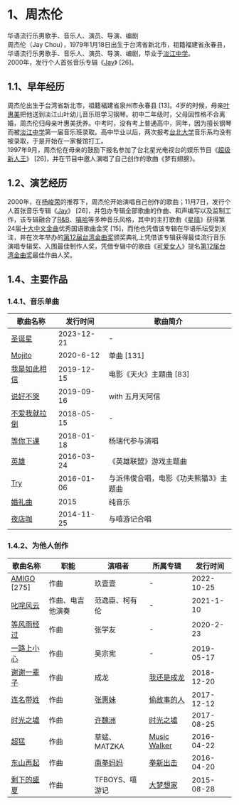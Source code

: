 <a name="tlFm5"></a>

# 1、周杰伦

华语流行乐男歌手、音乐人、演员、导演、编剧<br />周杰伦（Jay Chou），1979年1月18日出生于台湾省新北市，祖籍福建省永春县，华语流行乐男歌手、音乐人、演员、导演、编剧，毕业于[淡江中学](https://baike.baidu.com/item/%E6%B7%A1%E6%B1%9F%E4%B8%AD%E5%AD%A6/5340877?fromModule=lemma_inlink)。<br />2000年，发行个人首张音乐专辑《[Jay](https://baike.baidu.com/item/Jay/5291?fromModule=lemma_inlink)》 [26]。
<a name="jHm9k"></a>

## 1.1、早年经历

周杰伦出生于台湾省新北市，祖籍福建省泉州市永春县 [13]。4岁的时候，母亲[叶惠美](https://baike.baidu.com/item/%E5%8F%B6%E6%83%A0%E7%BE%8E/2325933?fromModule=lemma_inlink)把他送到淡江山叶幼儿音乐班学习钢琴。初中二年级时，父母因性格不合离婚，周杰伦归母亲叶惠美抚养。中考时，没有考上普通高中，同年，因为擅长钢琴而被[淡江中学](https://baike.baidu.com/item/%E6%B7%A1%E6%B1%9F%E4%B8%AD%E5%AD%A6/5340877?fromModule=lemma_inlink)第一届音乐班录取。高中毕业以后，两次报考[台北大学](https://baike.baidu.com/item/%E5%8F%B0%E5%8C%97%E5%A4%A7%E5%AD%A6/7685732?fromModule=lemma_inlink)音乐系均没有被录取，于是开始在一家餐馆打工。<br />1997年9月，周杰伦在母亲的鼓励下报名参加了台北星光电视台的娱乐节目《[超级新人王](https://baike.baidu.com/item/%E8%B6%85%E7%BA%A7%E6%96%B0%E4%BA%BA%E7%8E%8B/6107880?fromModule=lemma_inlink)》 [26]，并在节目中邀人演唱了自己创作的歌曲《梦有翅膀》。
<a name="tUR5m"></a>

## 1.2、演艺经历

2000年，在[杨峻荣](https://baike.baidu.com/item/%E6%9D%A8%E5%B3%BB%E8%8D%A3/8379373?fromModule=lemma_inlink)的推荐下，周杰伦开始演唱自己创作的歌曲；11月7日，发行个人首张音乐专辑《[Jay](https://baike.baidu.com/item/Jay/5291?fromModule=lemma_inlink)》 [26]，并包办专辑全部歌曲的作曲、和声编写以及监制工作，该专辑融合了[R&B](https://baike.baidu.com/item/R&B/15271596?fromModule=lemma_inlink)、[嘻哈](https://baike.baidu.com/item/%E5%98%BB%E5%93%88/161896?fromModule=lemma_inlink)等多种音乐风格，其中的主打歌曲《[星晴](https://baike.baidu.com/item/%E6%98%9F%E6%99%B4/4798844?fromModule=lemma_inlink)》获得第24届[十大中文金曲](https://baike.baidu.com/item/%E5%8D%81%E5%A4%A7%E4%B8%AD%E6%96%87%E9%87%91%E6%9B%B2/823339?fromModule=lemma_inlink)优秀国语歌曲金奖 [15]，而他也凭借该专辑在华语乐坛受到关注，并在次年举办的[第12届台湾金曲奖](https://baike.baidu.com/item/%E7%AC%AC12%E5%B1%8A%E5%8F%B0%E6%B9%BE%E9%87%91%E6%9B%B2%E5%A5%96/61016222?fromModule=lemma_inlink)颁奖典礼上凭借该专辑获得最佳流行音乐演唱专辑奖、入围最佳制作人奖，凭借专辑中的歌曲《[可爱女人](https://baike.baidu.com/item/%E5%8F%AF%E7%88%B1%E5%A5%B3%E4%BA%BA/3225780?fromModule=lemma_inlink)》提名[第12届台湾金曲奖](https://baike.baidu.com/item/%E7%AC%AC12%E5%B1%8A%E5%8F%B0%E6%B9%BE%E9%87%91%E6%9B%B2%E5%A5%96/61016222?fromModule=lemma_inlink)最佳作曲人奖。
<a name="URZoY"></a>

## 1.4、主要作品

<a name="DCcbG"></a>

### 1.4.1、音乐单曲

|                                                            **歌曲名称**                                                            |  **发行时间**  |      **歌曲简介**       |
|--------------------------------------------------------------------------------------------------------------------------------|------------|---------------------|
| [圣诞星](https://baike.baidu.com/item/%E5%9C%A3%E8%AF%9E%E6%98%9F/63869869?fromModule=lemma_inlink)                               | 2023-12-21 | -                   |
| [Mojito](https://baike.baidu.com/item/Mojito/50474451?fromModule=lemma_inlink)                                                 | 2020-6-12  | 单曲 [131]            |
| [我是如此相信](https://baike.baidu.com/item/%E6%88%91%E6%98%AF%E5%A6%82%E6%AD%A4%E7%9B%B8%E4%BF%A1/24194094?fromModule=lemma_inlink) | 2019-12-15 | 电影《天火》主题曲 [83]      |
| [说好不哭](https://baike.baidu.com/item/%E8%AF%B4%E5%A5%BD%E4%B8%8D%E5%93%AD/23748447?fromModule=lemma_inlink)                     | 2019-09-16 | with 五月天阿信          |
| [不爱我就拉倒](https://baike.baidu.com/item/%E4%B8%8D%E7%88%B1%E6%88%91%E5%B0%B1%E6%8B%89%E5%80%92/22490709?fromModule=lemma_inlink) | 2018-05-15 | -                   |
| [等你下课](https://baike.baidu.com/item/%E7%AD%89%E4%BD%A0%E4%B8%8B%E8%AF%BE/22344815?fromModule=lemma_inlink)                     | 2018-01-18 | 杨瑞代参与演唱             |
| [英雄](https://baike.baidu.com/item/%E8%8B%B1%E9%9B%84/19459565?fromModule=lemma_inlink)                                         | 2016-03-24 | 《英雄联盟》游戏主题曲         |
| [Try](https://baike.baidu.com/item/Try/19208892?fromModule=lemma_inlink)                                                       | 2016-01-06 | 与派伟俊合唱，电影《功夫熊猫3》主题曲 |
| [婚礼曲](https://baike.baidu.com/item/%E5%A9%9A%E7%A4%BC%E6%9B%B2/22913856?fromModule=lemma_inlink)                               | 2015       | 纯音乐                 |
| [夜店咖](https://baike.baidu.com/item/%E5%A4%9C%E5%BA%97%E5%92%96/16182672?fromModule=lemma_inlink)                               | 2014-11-25 | 与嘻游记合唱              |

<a name="MRG9N"></a>

### 1.4.2、为他人创作

|                                                         歌曲名称                                                         |    职能    |                                                   演唱者                                                    |                                                     所属专辑                                                      |    发行时间    |
|----------------------------------------------------------------------------------------------------------------------|----------|----------------------------------------------------------------------------------------------------------|---------------------------------------------------------------------------------------------------------------|------------|
| [AMIGO](https://baike.baidu.com/item/AMIGO/62130287?fromModule=lemma_inlink)<br /> [275]                             | 作曲       | 玖壹壹                                                                                                      | -                                                                                                             | 2022-10-25 |
| [叱咤风云](https://baike.baidu.com/item/%E5%8F%B1%E5%92%A4%E9%A3%8E%E4%BA%91/55751566?fromModule=lemma_inlink)           | 作曲、电吉他演奏 | 范逸臣、柯有伦                                                                                                  | -                                                                                                             | 2021-1-10  |
| [等风雨经过](https://baike.baidu.com/item/%E7%AD%89%E9%A3%8E%E9%9B%A8%E7%BB%8F%E8%BF%87/24436567?fromModule=lemma_inlink) | 作曲       | 张学友                                                                                                      | -                                                                                                             | 2020-2-23  |
| [一路上小心](https://baike.baidu.com/item/%E4%B8%80%E8%B7%AF%E4%B8%8A%E5%B0%8F%E5%BF%83/9221406?fromModule=lemma_inlink)  | 作曲       | 吴宗宪                                                                                                      | -                                                                                                             | 2019-05-17 |
| [谢谢一辈子](https://baike.baidu.com/item/%E8%B0%A2%E8%B0%A2%E4%B8%80%E8%BE%88%E5%AD%90/22823424?fromModule=lemma_inlink) | 作曲       | 成龙                                                                                                       | [我还是成龙](https://baike.baidu.com/item/%E6%88%91%E8%BF%98%E6%98%AF%E6%88%90%E9%BE%99/0?fromModule=lemma_inlink) | 2018-12-20 |
| [连名带姓](https://baike.baidu.com/item/%E8%BF%9E%E5%90%8D%E5%B8%A6%E5%A7%93/22238578?fromModule=lemma_inlink)           | 作曲       | [张惠妹](https://baike.baidu.com/item/%E5%BC%A0%E6%83%A0%E5%A6%B9/234310?fromModule=lemma_inlink)           | [偷故事的人](https://baike.baidu.com/item/%E5%81%B7%E6%95%85%E4%BA%8B%E7%9A%84%E4%BA%BA/0?fromModule=lemma_inlink) | 2017-12-12 |
| [时光之墟](https://baike.baidu.com/item/%E6%97%B6%E5%85%89%E4%B9%8B%E5%A2%9F/22093813?fromModule=lemma_inlink)           | 作曲       | [许魏洲](https://baike.baidu.com/item/%E8%AE%B8%E9%AD%8F%E6%B4%B2/18762132?fromModule=lemma_inlink)         | [时光之墟](https://baike.baidu.com/item/%E6%97%B6%E5%85%89%E4%B9%8B%E5%A2%9F/0?fromModule=lemma_inlink)           | 2017-08-25 |
| [超猛](https://baike.baidu.com/item/%E8%B6%85%E7%8C%9B/19543891?fromModule=lemma_inlink)                               | 作曲       | 草蜢、MATZKA                                                                                                | [Music Walker](https://baike.baidu.com/item/Music%20Walker/0?fromModule=lemma_inlink)                         | 2016-04-22 |
| [东山再起](https://baike.baidu.com/item/%E4%B8%9C%E5%B1%B1%E5%86%8D%E8%B5%B7/19208906?fromModule=lemma_inlink)           | 作曲       | [南拳妈妈](https://baike.baidu.com/item/%E5%8D%97%E6%8B%B3%E5%A6%88%E5%A6%88/167625?fromModule=lemma_inlink) | [拳新出击](https://baike.baidu.com/item/%E6%8B%B3%E6%96%B0%E5%87%BA%E5%87%BB/19662007?fromModule=lemma_inlink)    | 2016-04-20 |
| [剩下的盛夏](https://baike.baidu.com/item/%E5%89%A9%E4%B8%8B%E7%9A%84%E7%9B%9B%E5%A4%8F/18534130?fromModule=lemma_inlink) | 作曲       | TFBOYS、嘻游记                                                                                               | [大梦想家](https://baike.baidu.com/item/%E5%A4%A7%E6%A2%A6%E6%83%B3%E5%AE%B6/0?fromModule=lemma_inlink)           | 2015-08-28 |

